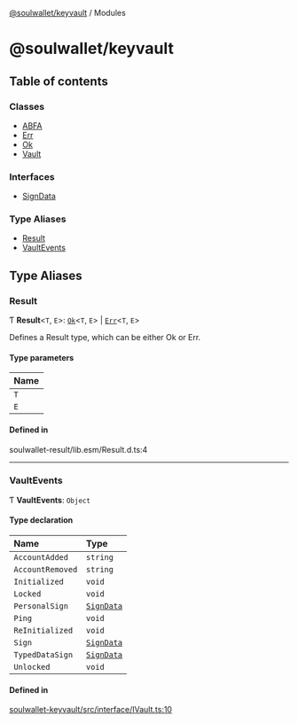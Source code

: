 [@soulwallet/keyvault](README.md) / Modules

# @soulwallet/keyvault

## Table of contents

### Classes

- [ABFA](classes/ABFA.md)
- [Err](classes/Err.md)
- [Ok](classes/Ok.md)
- [Vault](classes/Vault.md)

### Interfaces

- [SignData](interfaces/SignData.md)

### Type Aliases

- [Result](modules.md#result)
- [VaultEvents](modules.md#vaultevents)

## Type Aliases

### Result

Ƭ **Result**\<`T`, `E`\>: [`Ok`](classes/Ok.md)\<`T`, `E`\> \| [`Err`](classes/Err.md)\<`T`, `E`\>

Defines a Result type, which can be either Ok or Err.

#### Type parameters

| Name |
| :------ |
| `T` |
| `E` |

#### Defined in

soulwallet-result/lib.esm/Result.d.ts:4

___

### VaultEvents

Ƭ **VaultEvents**: `Object`

#### Type declaration

| Name | Type |
| :------ | :------ |
| `AccountAdded` | `string` |
| `AccountRemoved` | `string` |
| `Initialized` | `void` |
| `Locked` | `void` |
| `PersonalSign` | [`SignData`](interfaces/SignData.md) |
| `Ping` | `void` |
| `ReInitialized` | `void` |
| `Sign` | [`SignData`](interfaces/SignData.md) |
| `TypedDataSign` | [`SignData`](interfaces/SignData.md) |
| `Unlocked` | `void` |

#### Defined in

[soulwallet-keyvault/src/interface/IVault.ts:10](https://github.com/SoulWallet/soulwalletlib/blob/ba276ce/packages/soulwallet-keyvault/src/interface/IVault.ts#L10)
